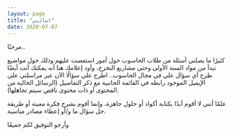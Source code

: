 ```yaml
---
layout: page
title: "اسألني"
date: 2020-07-07
---
```


مرحبًا..

كثيرًا ما يصلني أسئلة من طلاب الحاسوب حول أمور استعصت عليهم وذلك حول مواضيع تبدأ من مواد السنة اﻷولى وحتى مشاريع التخرج، وأود إعلامك هنا أنه يمكنك أنت أيضًا طرح أي سؤال علي في مجال الحاسوب..
اطرح علي سؤالًا الآن عبر مراسلتي على الإيميل الموجود رابطه في القائمة الجانبية مع ذكر التفاصيل (الرسائل الخالية من المحتوى أو ذات محتوى ناقص سيتم تجاهلها).

علمًا أنني لا أقوم أبدًا بكتابة أكواد أو حلول جاهزة، وإنما أقوم بشرح فكرة معينة أو طريقة حل سؤال ما و/أو إعطاء مصادر مناسبة.

وأرجو التوفيق لكم جميعًا
